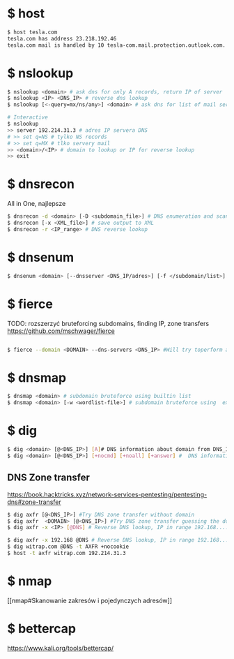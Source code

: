
# $ host

```bash
$ host tesla.com
tesla.com has address 23.218.192.46
tesla.com mail is handled by 10 tesla-com.mail.protection.outlook.com.
```
# $ nslookup
```bash
$ nslookup <domain> # ask dns for only A records, return IP of server
$ nslookup <IP> <DNS_IP> # reverse dns lookup
$ nslookup [<-query=mx/ns/any>] <domain> # ask dns for list of mail servers/nameservers/wszystko

# Interactive
$ nslookup
>> server 192.214.31.3 # adres IP servera DNS
# >> set q=NS # tylko NS records
# >> set q=MX # tlko servery mail
>> <domain>/<IP> # domain to lookup or IP for reverse lookup
>> exit
```

# $ dnsrecon
All in One, najlepsze
```bash
$ dnsrecon -d <domain> [-D <subdomain_file>] # DNS enumeration and scaning tool with subdomain enumeration
$ dnsrecon [-x <XML_file>] # save output to XML
$ dnsrecon -r <IP_range> # DNS reverse lookup 
```

# $ dnsenum

```bash
$ dnsenum <domain> [--dnsserver <DNS_IP/adres>] [-f </subdomain/list>] [-r] # enumerate domain [subdomain_list_file:/usr/share/dnsenum/.] [recursive bruteforce]
```

# $ fierce
TODO: rozszerzyć
bruteforcing subdomains, finding IP, zone transfers
https://github.com/mschwager/fierce
```bash

$ fierce --domain <DOMAIN> --dns-servers <DNS_IP> #Will try toperform a zone transfer against every authoritative name server and if this doesn'twork, will launch a dictionary attack
```
# $ dnsmap
```bash
$ dnsmap <domain> # subdomain bruteforce using builtin list
$ dnsmap <domain> [-w <wordlist-file>] # subdomain bruteforce using  external wordlist
```
# $ dig
```bash
$ dig <domain> [@<DNS_IP>] [A]# DNS information about domain from DNS_IP, A records
$ dig <domain> [@<DNS_IP>] [+nocmd] [+noall] [+answer] #  DNS information about domain, 
```
## DNS Zone transfer

https://book.hacktricks.xyz/network-services-pentesting/pentesting-dns#zone-transfer

```bash
$ dig axfr [@<DNS_IP>] #Try DNS zone transfer without domain
$ dig axfr  <DOMAIN> [@<DNS_IP>] #Try DNS zone transfer guessing the domain
$ dig axfr -x <IP> [@DNS] # Reverse DNS lookup, IP in range 192.168....

$ dig axfr -x 192.168 @DNS # Reverse DNS lookup, IP in range 192.168....
$ dig witrap.com @DNS -t AXFR +nocookie
$ host -t axfr witrap.com 192.214.31.3
```
# $ nmap
[[nmap#Skanowanie zakresów i pojedynczych adresów]]
# $ bettercap
https://www.kali.org/tools/bettercap/
